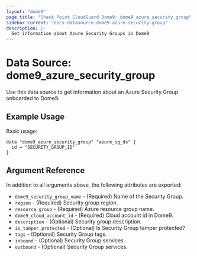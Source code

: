 ```yaml
---
layout: "dome9"
page_title: "Check Point CloudGuard Dome9: dome9_azure_security_group"
sidebar_current: "docs-datasource-dome9-azure-security-group"
description: |-
  Get information about Azure Security Groups in Dome9
---
```


# Data Source: dome9_azure_security_group

Use this data source to get information about an Azure Security Group onboarded to Dome9.

## Example Usage

Basic usage:

```hcl
data "dome9_azure_security_group" "azure_sg_ds" {
  id = "SECURITY_GROUP_ID"
}

```

## Argument Reference
In addition to all arguments above, the following attributes are exported:

* `dome9_security_group_name` - (Required) Name of the Security Group.
* `region` - (Required) Security group region.
* `resource_group` - (Required) Azure resource group name.
* `dome9_cloud_account_id` - (Required) Cloud account id in Dome9.
* `description` - (Optional) Security group description.
* `is_tamper_protected` - (Optional) Is Security Group tamper protected?
* `tags` - (Optional) Security Group tags.
* `inbound` - (Optional) Security Group services.
* `outbound` - (Optional) Security Group services.
